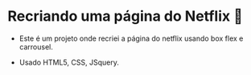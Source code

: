 # Recriando uma página do Netflix :movie_camera:

- Este é um projeto onde recriei a página do netflix usando box flex e carrousel.

- Usado HTML5, CSS, JSquery.